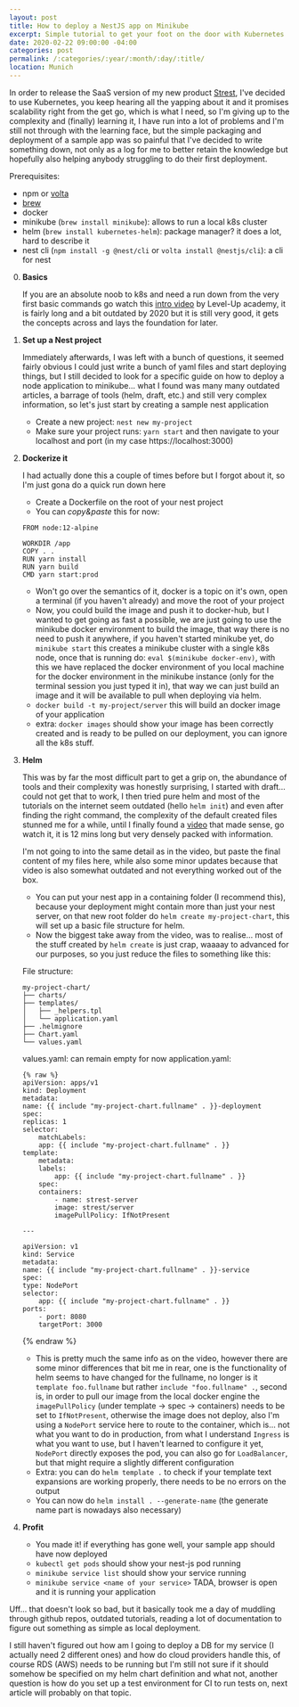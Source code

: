 ```yaml
---
layout: post
title: How to deploy a NestJS app on Minikube
excerpt: Simple tutorial to get your foot on the door with Kubernetes
date: 2020-02-22 09:00:00 -04:00
categories: post
permalink: /:categories/:year/:month/:day/:title/
location: Munich
---
```


In order to release the SaaS version of my new product [Strest](www.strest.io), I've decided to use Kubernetes, you keep hearing all the yapping about it and it promises scalability right from the get go, which is what I need, so I'm giving up to the complexity and (finally) learning it, I have run into a lot of problems and I'm still not through with the learning face, but the simple packaging and deployment of a sample app was so painful that I've decided to write something down, not only as a log for me to better retain the knowledge but hopefully also helping anybody struggling to do their first deployment.

Prerequisites:

- npm or [volta](volta.sh)
- [brew](brew.sh)
- docker
- minikube (`brew install minikube`): allows to run a local k8s cluster
- helm (`brew install kubernetes-helm`): package manager? it does a lot, hard to describe it
- nest cli (`npm install -g @nest/cli` or `volta install @nestjs/cli`): a cli for nest

0. **Basics**

   If you are an absolute noob to k8s and need a run down from the very first basic commands go watch this [intro video](https://www.youtube.com/watch?v=gpmerrSpbHg) by Level-Up academy, it is fairly long and a bit outdated by 2020 but it is still very good, it gets the concepts across and lays the foundation for later.

1. **Set up a Nest project**

   Immediately afterwards, I was left with a bunch of questions, it seemed fairly obvious I could just write a bunch of yaml files and start deploying things, but I still decided to look for a specific guide on how to deploy a node application to minikube... what I found was many many outdated articles, a barrage of tools (helm, draft, etc.) and still very complex information, so let's just start by creating a sample nest application

   - Create a new project: `nest new my-project`
   - Make sure your project runs: `yarn start` and then navigate to your localhost and port (in my case https://localhost:3000)

2. **Dockerize it**

   I had actually done this a couple of times before but I forgot about it, so I'm just gona do a quick run down here

   - Create a Dockerfile on the root of your nest project
   - You can _copy&paste_ this for now:

   ```
   FROM node:12-alpine

   WORKDIR /app
   COPY . .
   RUN yarn install
   RUN yarn build
   CMD yarn start:prod
   ```

   - Won't go over the semantics of it, docker is a topic on it's own, open a terminal (if you haven't already) and move the root of your project
   - Now, you could build the image and push it to docker-hub, but I wanted to get going as fast a possible, we are just going to use the minikube docker environment to build the image, that way there is no need to push it anywhere, if you haven't started minikube yet, do `minikube start` this creates a minikube cluster with a single k8s node, once that is running do: `eval $(minikube docker-env)`, with this we have replaced the docker environment of you local machine for the docker environment in the minikube instance (only for the terminal session you just typed it in), that way we can just build an image and it will be available to pull when deploying via helm.
   - `docker build -t my-project/server` this will build an docker image of your application
   - extra: `docker images` should show your image has been correctly created and is ready to be pulled on our deployment, you can ignore all the k8s stuff.

3. **Helm**

   This was by far the most difficult part to get a grip on, the abundance of tools and their complexity was honestly surprising, I started with draft... could not get that to work, I then tried pure helm and most of the tutorials on the internet seem outdated (hello `helm init`) and even after finding the right command, the complexity of the default created files stunned me for a while, until I finally found a [video](https://www.youtube.com/watch?v=9cwjtN3gkD4) that made sense, go watch it, it is 12 mins long but very densely packed with information.

   I'm not going to into the same detail as in the video, but paste the final content of my files here, while also some minor updates because that video is also somewhat outdated and not everything worked out of the box.

   - You can put your nest app in a containing folder (I recommend this), because your deployment might contain more than just your nest server, on that new root folder do `helm create my-project-chart`, this will set up a basic file structure for helm.
   - Now the biggest take away from the video, was to realise... most of the stuff created by `helm create` is just crap, waaaay to advanced for our purposes, so you just reduce the files to something like this:

   File structure:

   ```
   my-project-chart/
   ├── charts/
   ├── templates/
   │   ├── _helpers.tpl
   │   └── application.yaml
   ├── .helmignore
   ├── Chart.yaml
   └── values.yaml
   ```

   values.yaml: can remain empty for now
   application.yaml:

   ```
   {% raw %}
   apiVersion: apps/v1
   kind: Deployment
   metadata:
   name: {{ include "my-project-chart.fullname" . }}-deployment
   spec:
   replicas: 1
   selector:
       matchLabels:
       app: {{ include "my-project-chart.fullname" . }}
   template:
       metadata:
       labels:
           app: {{ include "my-project-chart.fullname" . }}
       spec:
       containers:
           - name: strest-server
           image: strest/server
           imagePullPolicy: IfNotPresent

   ---

   apiVersion: v1
   kind: Service
   metadata:
   name: {{ include "my-project-chart.fullname" . }}-service
   spec:
   type: NodePort
   selector:
       app: {{ include "my-project-chart.fullname" . }}
   ports:
       - port: 8080
       targetPort: 3000
   ```

   {% endraw %}

   - This is pretty much the same info as on the video, however there are some minor differences that bit me in rear, one is the functionality of helm seems to have changed for the fullname, no longer is it `template foo.fullname` but rather `include "foo.fullname" .`, second is, in order to pull our image from the local docker engine the `imagePullPolicy` (under template -> spec -> containers) needs to be set to `IfNotPresent`, otherwise the image does not deploy, also I'm using a `NodePort` service here to route to the container, which is... not what you want to do in production, from what I understand `Ingress` is what you want to use, but I haven't learned to configure it yet, `NodePort` directly exposes the pod, you can also go for `LoadBalancer`, but that might require a slightly different configuration
   - Extra: you can do `helm template .` to check if your template text expansions are working properly, there needs to be no errors on the output
   - You can now do `helm install . --generate-name` (the generate name part is nowadays also necessary)

4. **Profit**

   - You made it! if everything has gone well, your sample app should have now deployed
   - `kubectl get pods` should show your nest-js pod running
   - `minikube service list` should show your service running
   - `minikube service <name of your service>` TADA, browser is open and it is running your application

Uff... that doesn't look so bad, but it basically took me a day of muddling through github repos, outdated tutorials, reading a lot of documentation to figure out something as simple as local deployment.

I still haven't figured out how am I going to deploy a DB for my service (I actually need 2 different ones) and how do cloud providers handle this, of course RDS (AWS) needs to be running but I'm still not sure if it should somehow be specified on my helm chart definition and what not, another question is how do you set up a test environment for CI to run tests on, next article will probably on that topic.
